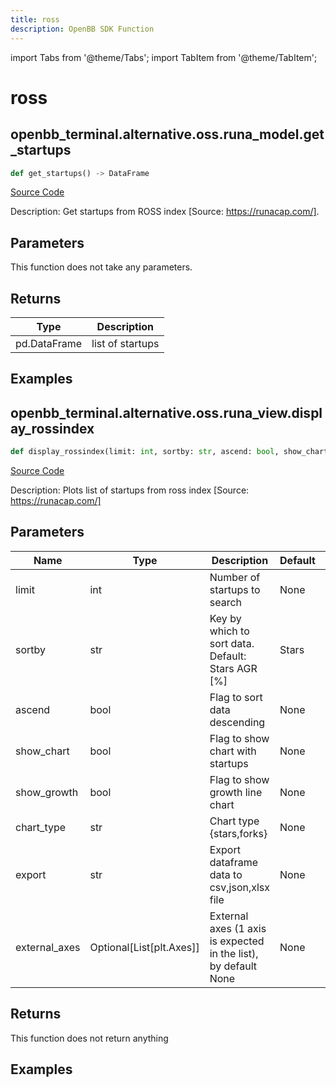 ```yaml
---
title: ross
description: OpenBB SDK Function
---
```


import Tabs from '@theme/Tabs';
import TabItem from '@theme/TabItem';

# ross

<Tabs>
<TabItem value="model" label="Model" default>

## openbb_terminal.alternative.oss.runa_model.get_startups

```python title='openbb_terminal/alternative/oss/runa_model.py'
def get_startups() -> DataFrame
```
[Source Code](https://github.com/OpenBB-finance/OpenBBTerminal/tree/main/openbb_terminal/alternative/oss/runa_model.py#L104)

Description: Get startups from ROSS index [Source: https://runacap.com/].

## Parameters

This function does not take any parameters.

## Returns

| Type | Description |
| ---- | ----------- |
| pd.DataFrame | list of startups |

## Examples



</TabItem>
<TabItem value="view" label="View">

## openbb_terminal.alternative.oss.runa_view.display_rossindex

```python title='openbb_terminal/alternative/oss/runa_view.py'
def display_rossindex(limit: int, sortby: str, ascend: bool, show_chart: bool, show_growth: bool, chart_type: str, export: str, external_axes: Optional[List[matplotlib.axes._axes.Axes]]) -> None
```
[Source Code](https://github.com/OpenBB-finance/OpenBBTerminal/tree/main/openbb_terminal/alternative/oss/runa_view.py#L25)

Description: Plots list of startups from ross index [Source: https://runacap.com/]

## Parameters

| Name | Type | Description | Default | Optional |
| ---- | ---- | ----------- | ------- | -------- |
| limit | int | Number of startups to search | None | False |
| sortby | str | Key by which to sort data. Default: Stars AGR [%] | Stars | False |
| ascend | bool | Flag to sort data descending | None | False |
| show_chart | bool | Flag to show chart with startups | None | False |
| show_growth | bool | Flag to show growth line chart | None | False |
| chart_type | str | Chart type {stars,forks} | None | False |
| export | str | Export dataframe data to csv,json,xlsx file | None | False |
| external_axes | Optional[List[plt.Axes]] | External axes (1 axis is expected in the list), by default None | None | True |

## Returns

This function does not return anything

## Examples



</TabItem>
</Tabs>
